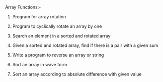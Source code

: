
Array Functions:-

1)  Program for array rotation


2)  Program to cyclically rotate an array by one


3)  Search an element in a sorted and rotated array


4)  Given a sorted and rotated array, find if there is a pair with a given sum


5)  Write a program to reverse an array or string


6)  Sort an array in wave form


7)  Sort an array according to absolute difference with given value
